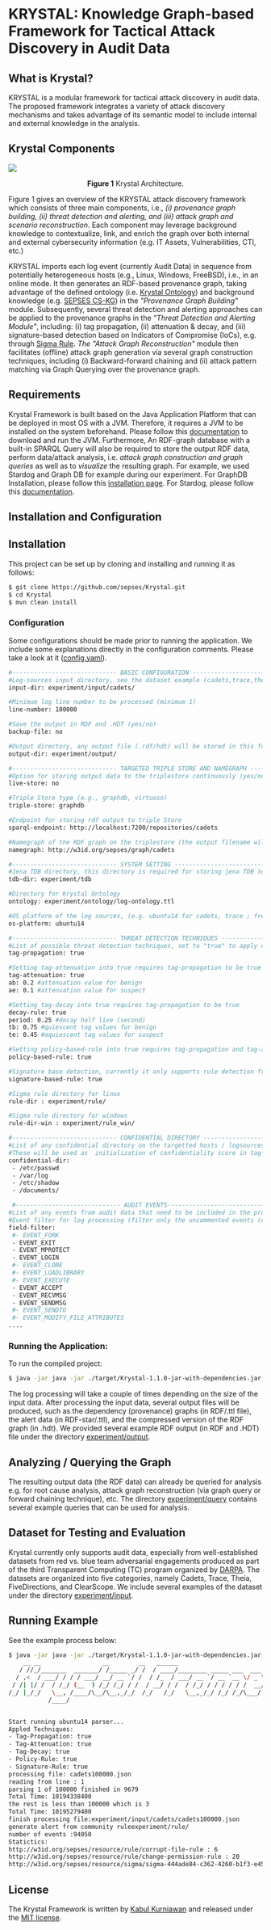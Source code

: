 # KRYSTAL: Knowledge Graph-based Framework for Tactical Attack Discovery in Audit Data
## What is Krystal?
KRYSTAL is a modular framework for tactical attack discovery in audit data. The proposed framework integrates a variety of attack discovery mechanisms and takes advantage of its semantic model to include internal and external knowledge in the analysis. 
## Krystal Components

![ ](https://raw.githubusercontent.com/kabulkurniawan/Krystal/main/architecture-latest3.png)<p align="center"> **Figure 1** Krystal Architecture.

Figure 1 gives an overview of the KRYSTAL attack discovery framework which consists of three main components, i.e., *(i) provenance graph building, (ii) threat detection and alerting, and (iii) attack graph and scenario reconstruction*. Each component may leverage background knowledge to contextualize, link, and enrich the graph over both internal and external cybersecurity information (e.g. IT Assets, Vulnerabilities, CTI, etc.)

KRYSTAL imports each log event (currently Audit Data) in sequence from potentially heterogeneous hosts (e.g., Linux, Windows, FreeBSD), i.e., in an online mode. It then generates an RDF-based provenance graph, taking advantage of the defined ontology (i.e. [Krystal Ontology](https://sepses.ifs.tuwien.ac.at/vocab/event/log/index-en.html)) and background knowledge (e.g. [SEPSES CS-KG](http://sepses.ifs.tuwien.ac.at/)) in the *"Provenance Graph Building"* module. Subsequently, several threat detection and alerting approaches can be applied to the provenance graphs in the *"Threat Detection and Alerting Module"*, including:
 (i) tag propagation, 
 (ii) attenuation & decay, and 
 (iii) signature-based detection based on Indicators of Compromise (IoCs), e.g. through [Sigma Rule](https://github.com/SigmaHQ/sigma).
 *The "Attack Graph Reconstruction"* module then facilitates (offline) attack graph generation via several graph construction techniques, including 
 (i) Backward-forward chaining and 
 (ii) attack pattern matching via Graph Querying 
 over the provenance graph. 

## Requirements
Krystal Framework is built based on the Java Application Platform that can be deployed in most OS with a JVM. Therefore, it requires a JVM to be installed on the system beforehand. Please follow this [documentation](https://www.oracle.com/java/technologies/downloads/) to download and run the JVM.
Furthermore, An RDF-graph database with a built-in SPARQL Query will also be required to store the output RDF data, perform data/attack analysis, i.e. *attack graph construction and graph queries* as well as to *visualize* the resulting graph. For example, we used Stardog and Graph DB for example during our experiment. For GraphDB Installation, please follow this [installation page](https://graphdb.ontotext.com/documentation/standard/installation.html). For Stardog, please follow this [documentation](https://docs.stardog.com/). 

## Installation and Configuration

## Installation

This project can be set up by cloning and installing and running it as follows:

```bash
$ git clone https://github.com/sepses/Krystal.git
$ cd Krystal
$ mvn clean install
```

### Configuration
Some configurations should be made prior to running the application. We include some explanations directly in the configuration comments. Please take a look at it ([config.yaml](https://github.com/sepses/Krystal/blob/main/config.yaml)). 


```bash
#----------------------------- BASIC CONFIGURATION --------------------------------------
#Log-sources input directory, see the dataset example (cadets,trace,theia,fivedirections) 
input-dir: experiment/input/cadets/

#Minimum log line number to be processed (minimum 1)
line-number: 100000

#Save the output in RDF and .HDT (yes/no)
backup-file: no

#Output directory, any output file (.rdf/hdt) will be stored in this folder 
output-dir: experiment/output/

#----------------------------- TARGETED TRIPLE STORE AND NAMEGRAPH ------------------------
#Option for storing output data to the triplestore continuously (yes/no)
live-store: no

#Triple Store type (e.g., graphdb, virtuoso)
triple-store: graphdb

#Endpoint for storing rdf output to triple Store
sparql-endpoint: http://localhost:7200/repositories/cadets

#Namegraph of the RDF graph on the triplestore (the output filename will be generated based on this namegraph
namegraph: http://w3id.org/sepses/graph/cadets

#----------------------------- SYSTEM SETTING -------------------------------------------
#Jena TDB directory, this directory is required for storing jena TDB temporary file
tdb-dir: experiment/tdb

#Directory for Krystal Ontology 
ontology: experiment/ontology/log-ontology.ttl

#OS platform of the log sources, (e.g. ubuntu14 for cadets, trace ; freebsd for theia ; windows for fivedirections)
os-platform: ubuntu14

#----------------------------- THREAT DETECTION TECHNIQUES -------------------------------
#List of possible threat detection techniques, set to "true" to apply otherwise set to "false"
tag-propagation: true 

#Setting tag-attenuation into true requires tag-propagation to be true 
tag-attenuation: true
ab: 0.2 #attenuation value for benign
ae: 0.1 #attenuation value for suspect  

#Setting tag-decay into true requires tag-propagation to be true 
decay-rule: true
period: 0.25 #decay half live (second)
tb: 0.75 #quiescent tag values for benign
te: 0.45 #aquiescent tag values for suspect

#Setting policy-based-rule into true requires tag-propagation and tag-attenuation-decay to be true 
policy-based-rule: true

#Signature base detection, currently it only supports rule detection from Sigma Rule 
signature-based-rule: true

#Sigma rule directory for linux 
rule-dir : experiment/rule/

#Sigma rule directory for windows
rule-dir-win : experiment/rule_win/ 

#----------------------------- CONFIDENTIAL DIRECTORY -------------------------------
#List of any confidential directory on the targetted hosts / logsources 
#These will be used as  initialization of confidentiality score in tag-propagation technique during provenance graph building)
confidential-dir:
 - /etc/passwd
 - /var/log
 - /etc/shadow
 - /documents/

 #----------------------------- AUDIT EVENTS-----------------------------------------
#List of any events from audit data that need to be included in the provenance graph building. 
#Event filter for log processing (filter only the uncommented events (event with #))
field-filter:
 #- EVENT_FORK
 - EVENT_EXIT
 - EVENT_MPROTECT
 - EVENT_LOGIN
 #- EVENT_CLONE
 #- EVENT_LOADLIBRARY
 #- EVENT_EXECUTE
 - EVENT_ACCEPT
 - EVENT_RECVMSG
 - EVENT_SENDMSG
 #- EVENT_SENDTO
 #- EVENT_MODIFY_FILE_ATTRIBUTES
....
```

### Running the Application:

To run the compiled project: 

```bash
$ java -jar java -jar ./target/Krystal-1.1.0-jar-with-dependencies.jar
```
The log processing will take a couple of times depending on the size of the input data. After processing the input data, several output files will be produced, such as the dependency (provenance) graphs (in RDF/.ttl file), the alert data (in RDF-star/.ttl), and the compressed version of the RDF graph (in .hdt). We provided several example RDF output (in RDF and .HDT) file under the directory [experiment/output](https://github.com/sepses/Krystal/tree/main/experiment/output). 


## Analyzing / Querying the Graph
The resulting output data (the RDF data) can already be queried for analysis e.g. for root cause analysis, attack graph reconstruction (via graph query or forward chaining technique), etc. The directory [experiment/query](https://github.com/sepses/Krystal/tree/main/experiment/query) contains several example queries that can be used for analysis.

## Dataset for Testing and Evaluation
Krystal currently only supports audit data, especially from well-established datasets from red vs. blue team adversarial engagements produced as part of the third Transparent Computing (TC) program organized by [DARPA](https://drive.google.com/drive/folders/1QlbUFWAGq3Hpl8wVdzOdIoZLFxkII4EK). The datasets are organized into five categories, namely Cadets, Trace, Theia, FiveDirections, and ClearScope. We include several examples of the dataset under the directory [experiment/input](https://github.com/sepses/Krystal/tree/main/experiment/input).


## Running Example
See the example process below:

```bash
$ java -jar java -jar ./target/Krystal-1.1.0-jar-with-dependencies.jar
    __ __                 __        __   ______                                             __
   / //_/_______  _______/ /_____ _/ /  / ____/________ _____ ___  ___ _      ______  _____/ /__
  / ,<  / ___/ / / / ___/ __/ __ `/ /  / /_  / ___/ __ `/ __ `__ \/ _ \ | /| / / __ \/ ___/ //_/
 / /| |/ /  / /_/ (__  ) /_/ /_/ / /  / __/ / /  / /_/ / / / / / /  __/ |/ |/ / /_/ / /  / ,<
/_/ |_/_/   \__, /____/\__/\__,_/_/  /_/   /_/   \__,_/_/ /_/ /_/\___/|__/|__/\____/_/  /_/|_|
           /____/


Start running ubuntu14 parser...
Appled Techniques:
- Tag-Propagation: true
- Tag-Attenuation: true
- Tag-Decay: true
- Policy-Rule: true
- Signature-Rule: true
processing file: cadets100000.json
reading from line : 1
parsing 1 of 100000 finished in 9679
Total Time: 10194338400
the rest is less than 100000 which is 3
Total Time: 10195279400
finish processing file:experiment/input/cadets/cadets100000.json
generate alert from community ruleexperiment/rule/
number of events :94050
Statictics:
http://w3id.org/sepses/resource/rule/corrupt-file-rule : 6
http://w3id.org/sepses/resource/rule/change-permission-rule : 20
http://w3id.org/sepses/resource/sigma/sigma-444ade84-c362-4260-b1f3-e45e20e1a905 : 1
```

## License

The Krystal Framework is written by [Kabul Kurniawan](https://kabulkurniawan.github.io/) and released under the [MIT license](http://opensource.org/licenses/MIT).

